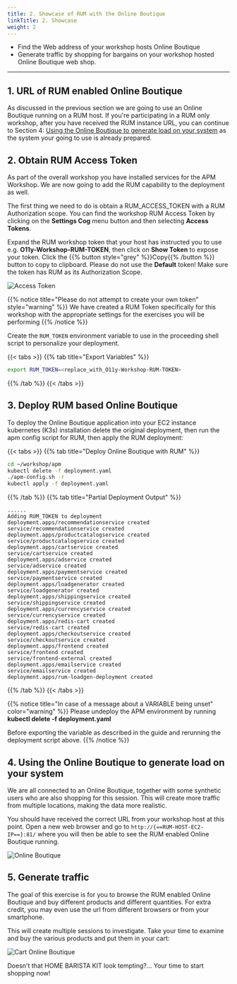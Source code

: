 ```yaml
---
title: 2. Showcase of RUM with the Online Boutique
linkTitle: 2. Showcase
weight: 2
---
```


* Find the Web address of your workshop hosts Online Boutique
* Generate traffic by shopping for bargains on your workshop hosted Online Boutique web shop.

---

## 1. URL of RUM enabled Online Boutique

As discussed in the previous section we are going to use an Online Boutique running on a RUM host.
If you're participating in a RUM only workshop, after you have received the RUM instance URL, you can continue to Section 4: [Using the Online Boutique to generate load on your system](./#4-using-the-online-boutique-to-generate-load-on-your-system) as the system your going to use is already prepared.

## 2. Obtain RUM Access Token

As part of the overall workshop you have installed services for the APM Workshop. We are now going to add the RUM capability to the deployment as well.

The first thing we need to do is obtain a RUM_ACCESS_TOKEN with a RUM Authorization scope.  You can find the workshop RUM Access Token by clicking on the **Settings Cog** menu button and then selecting **Access Tokens**.

Expand the RUM workshop token that your host has instructed you to use e.g. **O11y-Workshop-RUM-TOKEN**, then click on **Show Token** to expose your token. Click the {{% button style="grey" %}}Copy{{% /button %}} button to copy to clipboard. Please do not use the **Default** token! Make sure the token has RUM as its Authorization Scope.

![Access Token](../../../../rum/images/RUM-Access-Token.png)

{{% notice title="Please do not attempt to create your own token" style="warning" %}}
We have created a RUM Token specifically for this workshop with the appropriate settings for the exercises you will be performing
{{% /notice %}}

Create the `RUM_TOKEN` environment variable to use in the proceeding shell script to personalize your deployment.

{{< tabs >}}
{{% tab title="Export Variables" %}}

``` bash
export RUM_TOKEN=<replace_with_O11y-Workshop-RUM-TOKEN>
```

{{% /tab %}}
{{< /tabs >}}

## 3. Deploy RUM based Online Boutique

To deploy the Online Boutique application into your EC2 instance  kubernetes (K3s) installation delete the  original deployment, then run the apm config script for RUM, then apply the RUM deployment:

{{< tabs >}}
{{% tab title="Deploy Online Boutique with RUM" %}}

``` bash
cd ~/workshop/apm
kubectl delete -f deployment.yaml
./apm-config.sh -r
kubectl apply -f deployment.yaml
```

{{% /tab %}}
{{% tab title="Partial Deployment Output" %}}

``` text
......
Adding RUM_TOKEN to deployment
deployment.apps/recommendationservice created
service/recommendationservice created
deployment.apps/productcatalogservice created
service/productcatalogservice created
deployment.apps/cartservice created
service/cartservice created
deployment.apps/adservice created
service/adservice created
deployment.apps/paymentservice created
service/paymentservice created
deployment.apps/loadgenerator created
service/loadgenerator created
deployment.apps/shippingservice created
service/shippingservice created
deployment.apps/currencyservice created
service/currencyservice created
deployment.apps/redis-cart created
service/redis-cart created
deployment.apps/checkoutservice created
service/checkoutservice created
deployment.apps/frontend created
service/frontend created
service/frontend-external created
deployment.apps/emailservice created
service/emailservice created
deployment.apps/rum-loadgen-deployment created
```

{{% /tab %}}
{{< /tabs >}}

{{% notice title="In case of a message about a VARIABLE being unset" color="warning" %}}
Please undeploy the APM environment by running **kubectl delete -f deployment.yaml**

Before exporting the variable as described in the guide and rerunning the deployment script above.
{{% /notice %}}

## 4. Using the Online Boutique to generate load on your system

We are all connected to an Online Boutique, together with some synthetic users who are also shopping for this session. This will create more traffic from multiple locations, making the data more realistic.

You should have received the correct URL from your workshop host at this point.
Open a new web browser and go to `http://{==RUM-HOST-EC2-IP==}:81/` where you will then be able to see the RUM enabled Online Boutique running.

![Online Boutique](../../../../rum/images/online-boutique.png)

## 5. Generate traffic

The goal of this exercise is for you to browse the RUM enabled Online Boutique and buy different products and different quantities.
For extra credit, you may even use the url from different browsers or from your smartphone.

This will create  multiple sessions to investigate. Take your time to examine and buy the various products and put them in your cart:

![Cart Online Boutique](../../../../rum/images/cart.png)

Doesn't that HOME BARISTA KIT look tempting?...   Your time to start shopping now!
